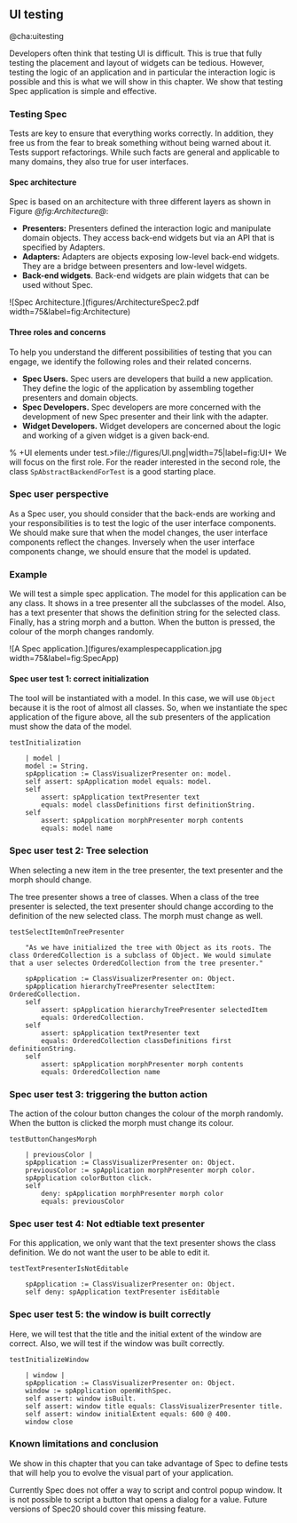 ## UI testing@cha:uitestingDevelopers often think that testing UI is difficult. This is true that fully testing the placement and layout of widgets can be tedious. However, testing the logic of an application and in particular the interaction logic is possible and this is what we will show in this chapter. We show that testing Spec application is simple and effective.### Testing SpecTests are key to ensure that everything works correctly. In addition, they free us from the fear to break something without being warned about it. Tests support refactorings. While such facts are general and applicable to many domains, they also true for user interfaces.#### Spec architectureSpec is based on an architecture with three different layers as shown in Figure *@fig:Architecture@*: - **Presenters:** Presenters defined the interaction logic and manipulate domain objects. They access back-end widgets but via an API that is specified by Adapters.- **Adapters:** Adapters are objects exposing low-level back-end widgets. They are a bridge between presenters and low-level widgets.- **Back-end widgets**. Back-end widgets are plain widgets that can be used without Spec.![Spec Architecture.](figures/ArchitectureSpec2.pdf width=75&label=fig:Architecture)#### Three roles and concernsTo help you understand the different possibilities of testing that you can engage, we identify the following roles and their related concerns.- **Spec Users.** Spec users are developers that build a new application. They define the logic of the application by assembling together presenters and domain objects.- **Spec Developers.** Spec developers are more concerned with the development of new Spec presenter and their link with the adapter.- **Widget Developers.** Widget developers are concerned about the logic and working of a given widget is a given back-end.% +UI elements under test.>file://figures/UI.png|width=75|label=fig:UI+We will focus on the first role. For the reader interested in the second role, the class `SpAbstractBackendForTest` is a good starting place.### Spec user perspectiveAs a Spec user, you should consider that the back-ends are working and your responsibilities is to test the logic of the user interface components.We should make sure that when the model changes, the user interface components reflect the changes.Inversely when the user interface components change, we should ensure that the model is updated.### ExampleWe will test a simple spec application. The model for this application can be any class.It shows in a tree presenter all the subclasses of the model. Also, has a text presenter that shows the definition string for the selected class.Finally, has a string morph and a button. When the button ispressed, the colour of the morph changes randomly.![A Spec application.](figures/examplespecapplication.jpg width=75&label=fig:SpecApp)#### Spec user test 1: correct initializationThe tool will be instantiated with a model.In this case, we will use `Object` because it is the root of almost all classes.So, when we instantiate the spec application of the figure above, all the sub presenters of the application must show the data of the model.```testInitialization	| model |	model := String.	spApplication := ClassVisualizerPresenter on: model.	self assert: spApplication model equals: model.	self		assert: spApplication textPresenter text		equals: model classDefinitions first definitionString.	self		assert: spApplication morphPresenter morph contents		equals: model name```### Spec user test 2: Tree selection When selecting a new item in the tree presenter, the text presenter and the morph should change.The tree presenter shows a tree of classes.When a class of the tree presenter is selected, the text presenter should change according to the definition of the new selected class.The morph must change as well.```testSelectItemOnTreePresenter	"As we have initialized the tree with Object as its roots. The class OrderedCollection is a subclass of Object. We would simulate that a user selectes OrderedCollection from the tree presenter."	spApplication := ClassVisualizerPresenter on: Object.	spApplication hierarchyTreePresenter selectItem: OrderedCollection.	self		assert: spApplication hierarchyTreePresenter selectedItem		equals: OrderedCollection.	self		assert: spApplication textPresenter text		equals: OrderedCollection classDefinitions first definitionString.	self		assert: spApplication morphPresenter morph contents		equals: OrderedCollection name```### Spec user test 3: triggering the button actionThe action of the colour button changes the colour of the morph randomly.When the button is clicked the morph must change its colour.```testButtonChangesMorph	| previousColor |	spApplication := ClassVisualizerPresenter on: Object.	previousColor := spApplication morphPresenter morph color.	spApplication colorButton click.	self		deny: spApplication morphPresenter morph color		equals: previousColor```### Spec user test 4: Not edtiable text presenterFor this application, we only want that the text presenter shows the class definition.We do not want the user to be able to edit it.```testTextPresenterIsNotEditable	spApplication := ClassVisualizerPresenter on: Object.	self deny: spApplication textPresenter isEditable```### Spec user test 5: the window is built correctlyHere, we will test that the title and the initial extent of the window are correct.Also, we will test if the window was built correctly.```testInitializeWindow	| window |	spApplication := ClassVisualizerPresenter on: Object.	window := spApplication openWithSpec.	self assert: window isBuilt.	self assert: window title equals: ClassVisualizerPresenter title.	self assert: window initialExtent equals: 600 @ 400.	window close```### Known limitations and conclusionWe show in this chapter that you can take advantage of Spec to define tests that will help you to evolve the visual part of your application.Currently Spec does not offer a way to script and control popup window. It is not possible to script a button that opens a dialog for a value. Future versions of Spec20 should cover this missing feature.
